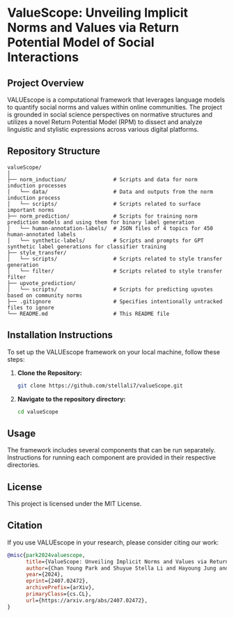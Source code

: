 # ValueScope: Unveiling Implicit Norms and Values via Return Potential Model of Social Interactions

## Project Overview
VALUEscope is a computational framework that leverages language models to quantify social norms and values within online communities. The project is grounded in social science perspectives on normative structures and utilizes a novel Return Potential Model (RPM) to dissect and analyze linguistic and stylistic expressions across various digital platforms.

## Repository Structure
```
valueScope/
│
├── norm_induction/               # Scripts and data for norm induction processes
│   └── data/                     # Data and outputs from the norm induction process
│   └── scripts/                  # Scripts related to surface important norms
├── norm_prediction/              # Scripts for training norm prediction models and using them for binary label generation
│   └── human-annotation-labels/  # JSON files of 4 topics for 450 human-annotated labels
│   └── synthetic-labels/         # Scripts and prompts for GPT synthetic label generations for classifier training
├── style_transfer/
│   └── scripts/                  # Scripts related to style transfer generation
│   └── filter/                   # Scripts related to style transfer filter
├── upvote_prediction/
│   └── scripts/                  # Scripts for predicting upvotes based on community norms
├── .gitignore                    # Specifies intentionally untracked files to ignore
└── README.md                     # This README file
```

## Installation Instructions
To set up the VALUEscope framework on your local machine, follow these steps:

1. **Clone the Repository:**
   ```bash
   git clone https://github.com/stellali7/valueScope.git
   ```
2. **Navigate to the repository directory:**
   ```bash
   cd valueScope
   ```

## Usage
The framework includes several components that can be run separately. Instructions for running each component are provided in their respective directories.

## License
This project is licensed under the MIT License.




## Citation
If you use VALUEscope in your research, please consider citing our work:

```bibtex
@misc{park2024valuescope,
      title={ValueScope: Unveiling Implicit Norms and Values via Return Potential Model of Social Interactions}, 
      author={Chan Young Park and Shuyue Stella Li and Hayoung Jung and Svitlana Volkova and Tanushree Mitra and David Jurgens and Yulia Tsvetkov},
      year={2024},
      eprint={2407.02472},
      archivePrefix={arXiv},
      primaryClass={cs.CL},
      url={https://arxiv.org/abs/2407.02472}, 
}
```